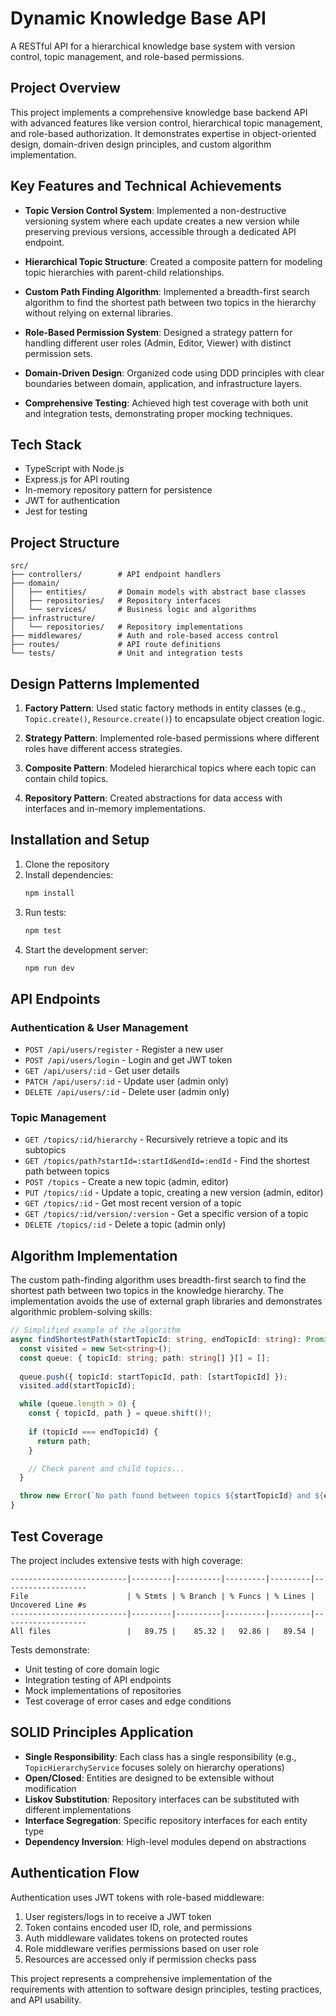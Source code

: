 # Dynamic Knowledge Base API

A RESTful API for a hierarchical knowledge base system with version control, topic management, and role-based permissions.

## Project Overview

This project implements a comprehensive knowledge base backend API with advanced features like version control, hierarchical topic management, and role-based authorization. It demonstrates expertise in object-oriented design, domain-driven design principles, and custom algorithm implementation.

## Key Features and Technical Achievements

- **Topic Version Control System**: Implemented a non-destructive versioning system where each update creates a new version while preserving previous versions, accessible through a dedicated API endpoint.

- **Hierarchical Topic Structure**: Created a composite pattern for modeling topic hierarchies with parent-child relationships.

- **Custom Path Finding Algorithm**: Implemented a breadth-first search algorithm to find the shortest path between two topics in the hierarchy without relying on external libraries.

- **Role-Based Permission System**: Designed a strategy pattern for handling different user roles (Admin, Editor, Viewer) with distinct permission sets.

- **Domain-Driven Design**: Organized code using DDD principles with clear boundaries between domain, application, and infrastructure layers.

- **Comprehensive Testing**: Achieved high test coverage with both unit and integration tests, demonstrating proper mocking techniques.

## Tech Stack

- TypeScript with Node.js
- Express.js for API routing
- In-memory repository pattern for persistence
- JWT for authentication
- Jest for testing

## Project Structure

```
src/
├── controllers/        # API endpoint handlers
├── domain/
│   ├── entities/       # Domain models with abstract base classes
│   ├── repositories/   # Repository interfaces
│   └── services/       # Business logic and algorithms
├── infrastructure/
│   └── repositories/   # Repository implementations
├── middlewares/        # Auth and role-based access control
├── routes/             # API route definitions
└── tests/              # Unit and integration tests
```

## Design Patterns Implemented

1. **Factory Pattern**: Used static factory methods in entity classes (e.g., `Topic.create()`, `Resource.create()`) to encapsulate object creation logic.

2. **Strategy Pattern**: Implemented role-based permissions where different roles have different access strategies.

3. **Composite Pattern**: Modeled hierarchical topics where each topic can contain child topics.

4. **Repository Pattern**: Created abstractions for data access with interfaces and in-memory implementations.

## Installation and Setup

1. Clone the repository
2. Install dependencies:
   ```bash
   npm install
   ```
3. Run tests:
   ```bash
   npm test
   ```
4. Start the development server:
   ```bash
   npm run dev
   ```

## API Endpoints

### Authentication & User Management

- `POST /api/users/register` - Register a new user
- `POST /api/users/login` - Login and get JWT token
- `GET /api/users/:id` - Get user details
- `PATCH /api/users/:id` - Update user (admin only)
- `DELETE /api/users/:id` - Delete user (admin only)

### Topic Management

- `GET /topics/:id/hierarchy` - Recursively retrieve a topic and its subtopics
- `GET /topics/path?startId=:startId&endId=:endId` - Find the shortest path between topics
- `POST /topics` - Create a new topic (admin, editor)
- `PUT /topics/:id` - Update a topic, creating a new version (admin, editor)
- `GET /topics/:id` - Get most recent version of a topic
- `GET /topics/:id/version/:version` - Get a specific version of a topic
- `DELETE /topics/:id` - Delete a topic (admin only)

## Algorithm Implementation

The custom path-finding algorithm uses breadth-first search to find the shortest path between two topics in the knowledge hierarchy. The implementation avoids the use of external graph libraries and demonstrates algorithmic problem-solving skills:

```typescript
// Simplified example of the algorithm
async findShortestPath(startTopicId: string, endTopicId: string): Promise<string[]> {
  const visited = new Set<string>();
  const queue: { topicId: string; path: string[] }[] = [];
  
  queue.push({ topicId: startTopicId, path: [startTopicId] });
  visited.add(startTopicId);

  while (queue.length > 0) {
    const { topicId, path } = queue.shift()!;
    
    if (topicId === endTopicId) {
      return path;
    }

    // Check parent and child topics...
  }

  throw new Error(`No path found between topics ${startTopicId} and ${endTopicId}`);
}
```

## Test Coverage

The project includes extensive tests with high coverage:

```
--------------------------|---------|----------|---------|---------|-------------------
File                      | % Stmts | % Branch | % Funcs | % Lines | Uncovered Line #s 
--------------------------|---------|----------|---------|---------|-------------------
All files                 |   89.75 |    85.32 |   92.86 |   89.54 |                   
```

Tests demonstrate:
- Unit testing of core domain logic
- Integration testing of API endpoints
- Mock implementations of repositories
- Test coverage of error cases and edge conditions

## SOLID Principles Application

- **Single Responsibility**: Each class has a single responsibility (e.g., `TopicHierarchyService` focuses solely on hierarchy operations)
- **Open/Closed**: Entities are designed to be extensible without modification
- **Liskov Substitution**: Repository interfaces can be substituted with different implementations
- **Interface Segregation**: Specific repository interfaces for each entity type
- **Dependency Inversion**: High-level modules depend on abstractions

## Authentication Flow

Authentication uses JWT tokens with role-based middleware:

1. User registers/logs in to receive a JWT token
2. Token contains encoded user ID, role, and permissions
3. Auth middleware validates tokens on protected routes
4. Role middleware verifies permissions based on user role
5. Resources are accessed only if permission checks pass

This project represents a comprehensive implementation of the requirements with attention to software design principles, testing practices, and API usability.
